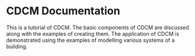 # CDCM Documentation

This is a tutorial of CDCM. The basic components of CDCM are discussed along with the examples of creating them. The application of CDCM is demonstrated using the examples of modelling various systems of a building.

```{tableofcontents}
```
